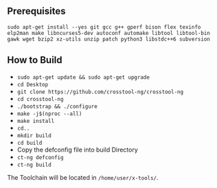 ## Prerequisites

`sudo apt-get install --yes git gcc g++ gperf bison flex texinfo elp2man make libncurses5-dev autoconf automake libtool libtool-bin gawk wget bzip2 xz-utils unzip patch python3 libstdc++6 subversion`


## How to Build

* `sudo apt-get update && sudo apt-get upgrade`
* `cd Desktop`
* `git clone https://github.com/crosstool-ng/crosstool-ng`
* `cd crosstool-ng`
* `./bootstrap && ./configure`
* `make -j$(nproc --all)`
* `make install`
* `cd..`
* `mkdir build`
* `cd build`
* Copy the defconfig file into build Directory
* `ct-ng defconfig`
* `ct-ng build`

The Toolchain will be located in `/home/user/x-tools/`.
